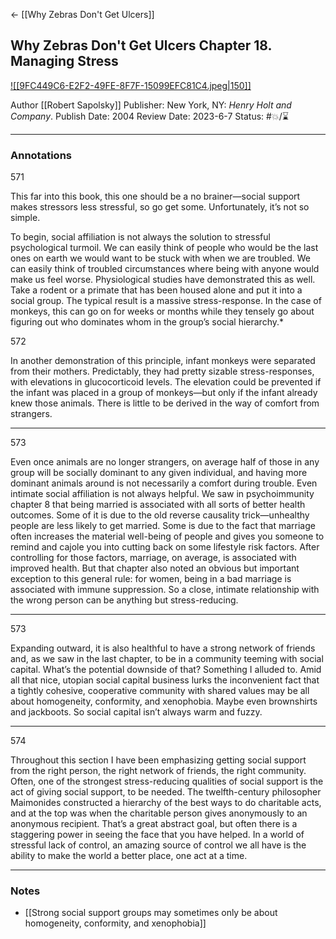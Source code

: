 <- [[Why Zebras Don't Get Ulcers]] 

## Why Zebras Don't Get Ulcers Chapter 18. Managing Stress

[ ![[9FC449C6-E2F2-49FE-8F7F-15099EFC81C4.jpeg|150]] ](https://www.amazon.com/gp/aw/d/B0037NX018/ref=tmm_kin_swatch_0?ie=UTF8&qid=1682031939&sr=8-1)

Author [[Robert Sapolsky]]
Publisher: New York, NY: _Henry Holt and Company_.
Publish Date: 2004
Review Date: 2023-6-7
Status: #💥/⌛️ 

___

### Annotations

571

This far into this book, this one should be a no brainer—social support makes stressors less stressful, so go get some. Unfortunately, it’s not so simple.

To begin, social affiliation is not always the solution to stressful psychological turmoil. We can easily think of people who would be the last ones on earth we would want to be stuck with when we are troubled. We can easily think of troubled circumstances where being with anyone would make us feel worse. Physiological studies have demonstrated this as well. Take a rodent or a primate that has been housed alone and put it into a social group. The typical result is a massive stress-response. In the case of monkeys, this can go on for weeks or months while they tensely go about figuring out who dominates whom in the group’s social hierarchy.*

572

In another demonstration of this principle, infant monkeys were separated from their mothers. Predictably, they had pretty sizable stress-responses, with elevations in glucocorticoid levels. The elevation could be prevented if the infant was placed in a group of monkeys—but only if the infant already knew those animals. There is little to be derived in the way of comfort from strangers.

---

573

Even once animals are no longer strangers, on average half of those in any group will be socially dominant to any given individual, and having more dominant animals around is not necessarily a comfort during trouble. Even intimate social affiliation is not always helpful. We saw in psychoimmunity chapter 8 that being married is associated with all sorts of better health outcomes. Some of it is due to the old reverse causality trick—unhealthy people are less likely to get married. Some is due to the fact that marriage often increases the material well-being of people and gives you someone to remind and cajole you into cutting back on some lifestyle risk factors. After controlling for those factors, marriage, on average, is associated with improved health. But that chapter also noted an obvious but important exception to this general rule: for women, being in a bad marriage is associated with immune suppression. So a close, intimate relationship with the wrong person can be anything but stress-reducing.

---

573

Expanding outward, it is also healthful to have a strong network of friends and, as we saw in the last chapter, to be in a community teeming with social capital. What’s the potential downside of that? Something I alluded to. Amid all that nice, utopian social capital business lurks the inconvenient fact that a tightly cohesive, cooperative community with shared values may be all about homogeneity, conformity, and xenophobia. Maybe even brownshirts and jackboots. So social capital isn’t always warm and fuzzy.

---

574

Throughout this section I have been emphasizing getting social support from the right person, the right network of friends, the right community. Often, one of the strongest stress-reducing qualities of social support is the act of giving social support, to be needed. The twelfth-century philosopher Maimonides constructed a hierarchy of the best ways to do charitable acts, and at the top was when the charitable person gives anonymously to an anonymous recipient. That’s a great abstract goal, but often there is a staggering power in seeing the face that you have helped. In a world of stressful lack of control, an amazing source of control we all have is the ability to make the world a better place, one act at a time.

___

### Notes

- [[Strong social support groups may sometimes only be about homogeneity, conformity, and xenophobia]]

